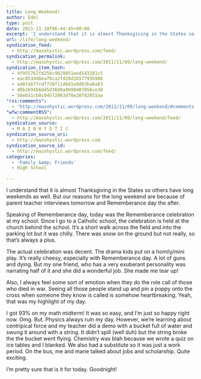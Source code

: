 ```yaml
---
title: Long Weekend!
author: Edel
type: post
date: 2011-11-10T06:44:45+00:00
excerpt: 'I understand that it is almost Thanksgiving in the States so others have long weekends as well. But our reasons for the long weekend are because of parent teacher interviews tomorrow and Rememberance day the after. Speaking of Rememberance day, today was the Rememberance celebration at my school. Since I go to a Catholic school, [...]<img alt="" border="0" src="http://stats.wordpress.com/b.gif?host=mazohystic.wordpress.com&amp;blog=29298926&amp;post=5&amp;subd=mazohystic&amp;ref=&amp;feed=1" width="1" height="1"/>'
url: /life/long-weekend/
syndication_feed:
  - http://mazohystic.wordpress.com/feed/
syndication_permalink:
  - http://mazohystic.wordpress.com/2011/11/09/long-weekend/
syndication_item_hash:
  - 4f955762fd25bc9029851ee4543281c5
  - eac853dd6ea70ca2fd26d1b57795b98b
  - a40fab77cdf738f11d6d1e8d03ba6a63
  - d8b269456dd5d3688a9b9048f056ce38
  - 58eb51cb8c04572063df8e20f82015aa
"rss:comments":
  - 'http://mazohystic.wordpress.com/2011/11/09/long-weekend/#comments'
"wfw:commentRSS":
  - http://mazohystic.wordpress.com/2011/11/09/long-weekend/feed/
syndication_source:
  - M A Z O H Y S T I C
syndication_source_uri:
  - http://mazohystic.wordpress.com
syndication_source_id:
  - http://mazohystic.wordpress.com/feed/
categories:
  - 'Family &amp; Friends'
  - High School

---
```

I understand that it is almost Thanksgiving in the States so others have long weekends as well. But our reasons for the long weekend are because of parent teacher interviews tomorrow and Rememberance day the after.

Speaking of Rememberance day, today was the Rememberance celebration at my school. Since I go to a Catholic school, the celebration is held at the church behind the school. It&#8217;s a short walk across the field and into the parking lot but it was chilly. There was snow on the ground but not really, so that&#8217;s always a plus.

The actual celebration was decent. The drama kids put on a homily/mini play. It&#8217;s really cheesy, especially with Rememberance day. A lot of guns and dying. But my one friend, who has a very exuberant personality was narrating half of it and she did a wonderful job. She made me tear up!

Also, I always feel some sort of emotion when they do the role call of those who died in war. Seeing all those people stand up and pin a poppy onto the cross when someone they know is called is somehow heartbreaking. Yeah, that was my highlight of my day.

I got 93% on my math midterm! It was so easy, and I&#8217;m just so happy right now. Omg. But. Physics always ruin my day. However, we&#8217;re learning about centripical force and my teacher did a demo with a bucket full of water and swung it around with a string. It didn&#8217;t spill (well duh) but the string broke the the bucket went flying. Chemistry was blah because we wrote a quiz on ice tables and I blanked. We also had a substitute so it was just a work period. On the bus, me and marie talked about jobs and scholarship. Quite exciting.

I&#8217;m pretty sure that is it for today. Goodnight!

<img alt="" border="0" src="http://stats.wordpress.com/b.gif?host=mazohystic.wordpress.com&#038;blog=29298926&#038;%23038;post=5&#038;%23038;subd=mazohystic&#038;%23038;ref=&#038;%23038;feed=1" width="1" height="1" />

<ol class="footnote">
</ol>